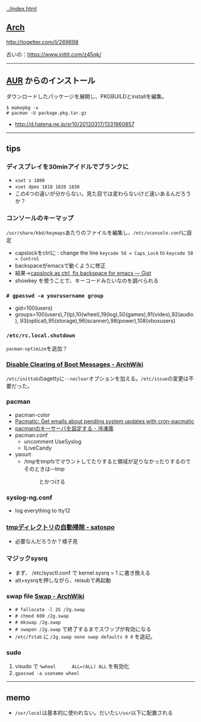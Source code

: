 [../index.html](../index.html)

## [Arch](https://wiki.archlinux.org/index.php/Main_Page)

<http://togetter.com/li/269698>

古いの：<https://www.jottit.com/z45qk/>

***
## [AUR](https://wiki.archlinux.org/index.php/AUR) からのインストール
ダウンロードしたパッケージを展開し、PKGBUILDとinstallを編集。

    $ makepkg -s
    # pacman -U package.pkg.tar.gz

* <http://d.hatena.ne.jp/sr10/20120317/1331960857>

***
## tips

### ディスプレイを30minアイドルでブランクに
* `xset s 1800`
* `xset dpms 1810 1820 1830`
* この4つの違いが分からない。見た目では変わらないけど違いあるんだろうか？

### コンソールのキーマップ
`/usr/share/kbd/keymaps`あたりのファイルを編集し、`/etc/vconsole.conf`に設定

* capslockをctrlに : change the line `keycode 58 = Caps_Lock` to `keycode 58 = Control`
* backspaceがemacsで動くように修正
* 結果→[capslock as ctrl, fix backspace for emacs — Gist](https://gist.github.com/2007521)
* showkey を使うことで、キーコードみたいなのを調べられる

### `# gpasswd -a yourusername group`

* gid=100(users)
* groups=100(users),7(lp),10(wheel),19(log),50(games),91(video),92(audio),
93(optical),95(storage),96(scanner),98(power),108(vboxusers)

### `/etc/rc.local.shutdown`
`pacman-optimize`を追加？

### [Disable Clearing of Boot Messages - ArchWiki](https://wiki.archlinux.org/index.php/Disable_Clearing_of_Boot_Messages#Disable_clearing_by_getty)
`/etc/inittab`のagettyに`--noclear`オプションを加える。`/etc/issue`の変更は不要だった。

### pacman
* pacman-color
* [Pacmatic: Get emails about pending system updates with cron-pacmatic](http://kmkeen.com/pacmatic/index.html)
* [pacmanのキーサーバを設定する - 冷凍庫](http://d.hatena.ne.jp/sr10/20120311/1331446584)
* pacman.conf
    * uncomment UseSyslog
    * ILiveCandy
* yaourt
    * /tmpをtmpfsでマウントしてたりすると領域が足りなかったりするのでそのときは--tmp <dir>とかつける

### syslog-ng.conf
* log everything to tty12

### [tmpディレクトリの自動掃除 - satospo](http://satospo.sakura.ne.jp/blog_archives/tech/linux/tmp.html)
* 必要なんだろうか？様子見

### マジックsysrq
* まず、 /etc/sysctl.conf で kernel.sysrq = 1 に書き換える
* alt+sysrqを押しながら、reisubで再起動

### swap file [Swap - ArchWiki](https://wiki.archlinux.org/index.php/Swap#Swap_file)
* `# fallocate -l 2G /2g.swap`
* `# chmod 600 /2g.swap`
* `# mkswap /2g.swap`
* `# swapon /2g.swap` で終了するまでスワップが有効になる
* `/etc/fstab` に `/2g.swap none swap defaults 0 0` を追記。

### sudo

1. visudo で `%wheel      ALL=(ALL) ALL` を有効化
2. `gpasswd -a usename wheel`

***

## memo
* `/usr/local`は基本的に使われない。だいたい`/usr`以下に配置される
